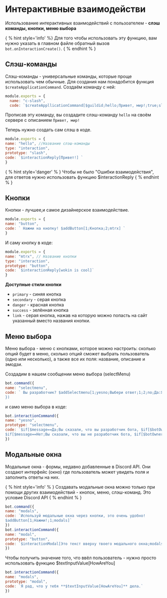 # Интерактивные взаимодействи
Использование интерактивных взаимодействий с пользоателем - **слэш команды, кнопки, меню выбора**

{ % hint style='info' %} Для того чтобы использовать эту функцию, вам нужно указать в главном файле обратный вызов `bot.onInteractionCreate()`. { % endhint % }
 

## Слэш-команды
Слэш-команды - универсальные команды, которые проще использовать чем обычные. Для создания нам понадобится функция `$createApplicationCommand`.
Создаём команду с ней: 
```js
module.exports = {
  name: "c-slash",
  code: `$createAppllicationCommand[$guildid;hello;Привет, мир!;true;slash]`
```
Прописав эту команду, вы создадите слэш-команду `hello` на своём сервере с описанием `Привет, мир!`

Теперь нужно создать сам слэш в коде. 
```js
module.exports = {
name: "hello", //Название слэш-команды
type: "interaction", 
prototype: "slash",
code: `$interactionReply[Привет!] `
}
```

{ % hint style='danger' % } Чтобы не было "Ошибки взаимодействия", для ответов нужно использовать функцию $interactionReply { % endhint % }

## Кнопки

Кнопки - лучшее,и самое дизайнерское взаимодействие.
```js
module.exports = {
name: "button",
code: ` Нажми на кнопку! $addButton[1;Кнопка;2;mtrx] `
}
```
И саму кнопку в коде:
```js
module.exports = {
name: "mtrx", // Название кнопки
type: "interaction",
prototype: "button",
code: `$interactionReply[wokin is cool]`
}
```
**Доступные стили кнопки**
* `primary` - синяя кнопка
* `secondary` - серая кнопка
* `danger` - красная кнопка 
* `success` - зелённая кнопка
* `link` - серая кнопка, нажав на которую можно попасть на сайт указанный вместо названия кнопки.


## Меню выбора 
Меню выбора - меню с кнопками, которое можно настроить: cколько опций будет в меню, сколько опций сможет выбрать пользователь (одно или несколько), а также все их поля: название, описание и эмодзи.

Cоздадим в нашем сообщении меню выбора (selectMenu)
```javascript
bot.command({
name: "selectmenu",
code: ` Вы разработчик? $addSelectmenu[1;yesno;Выбери ответ;1;2;no;Да:Я разработчик бота $userTag[$clientID]:1:no;Нет:Я не разработчик этого бота:2:no] 
})
```
и само меню выбора в коде:
```javascript
bot.interactionCommand({
name: "yesno",
prototype: "selectmenu",
code: `$if[$message==Да;Вы сказали, что вы разработчик бота, $if[$botOwnerID==$authorID;и не соврали;и вы соврали];]
$if[$message==Нет;Вы сказали, что вы не разработчик бота, $if[$botOwnerID==$authorID;и вы соврали;и вы не соврали];]`
})
```

## Mодальные окна
Модальные окна - формы, недавно добавленные в Discord API. Они создают интерфейс (окно) где пользователь может увидеть поля и заполнить ответы на них.

{ % hint style='info' % } Создавать модальные окна можно только при помощи других взаимодействий - кнопок, меню, слэш-команд. Это условие Discord API { % endhint % }
```javascript
bot.command({
name: "modals",
code: `Используй модальные окна через кнопки, это очень удобно! 
$addButton[1;Нажми!;1;modals]`
})
bot.interactionCommand({
name: "modal",
prototype: "button",
code: `$interactionModal[Это текст вверху твоего модального окна;modals;{actionRow:{textInput:Привет! Как у тебя дела?:1:yes:Ну же, напиши!:0:4000:HowAreYou}}]`
})
```
Чтобы получить значение того, что ввёл пользователь - нужно просто использовать функцию $textInputValue[HowAreYou]
```javascript
bot.interactionCommand({
name: "modals",
prototype: "modal",
code: `Я рад, что у тебя **$textInputValue[HowAreYou]** дела.`
})
```
